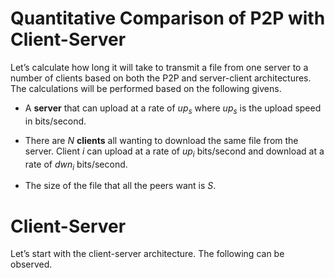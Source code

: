 # Quantitative Comparison of P2P with Client-Server

Let’s calculate how long it will take to transmit a file from one server to a number of clients based on both the P2P and server-client architectures. The calculations will be performed based on the following givens.

- A **server** that can upload at a rate of _up<sub>​s</sub>_ where _up<sub>​s</sub>_ is the upload speed in bits/second.

- There are _N_ **clients** all wanting to download the same file from the server. Client _i_ can upload at a rate of _up<sub>​i</sub>_ bits/second and download at a rate of _dwn<sub>​i</sub>_ bits/second.

- The size of the file that all the peers want is _S_.

# Client-Server

Let’s start with the client-server architecture. The following can be observed.

